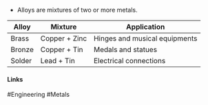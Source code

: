 
- Alloys are mixtures of two or more metals.

| Alloy  | Mixture       | Application                   |
| ------ | ------------- | ----------------------------- |
| Brass  | Copper + Zinc | Hinges and musical equipments |
| Bronze | Copper + Tin  | Medals and statues            |
| Solder | Lead + Tin    | Electrical connections        | 

#### Links
#Engineering #Metals 